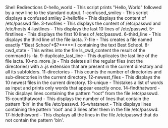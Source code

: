 Shell Redirections
0-hello_world - This script prints "Hello, World" followed by a new line to the standard output.
1-confused_smiley - This script displays a confused smiley
2-hellofile - This displays the content of /etc/passwd file.
3-twofiles - This displays the content of /etc/passwd and /etc/hosts
4-lastlines - This displays the last 10 lines of /etc/passwd.
5-firstlines - This displays the first 10 lines of /etc/passwd.
6-third_line - This displays the third line of the file iacta.
7-file - This creates a file named exactly \*\'Best School\'\*$\?\*\*\*\*\*:) containing the text Best School.
8-cwd_state - This writes into the file ls_cwd_content the result of the command ls -la.
9-duplicate_last_line - This duplicates the last line of the file iacta.
10-no_more_js - This deletes all the regular files (not the directories) with a .js extension that are present in the current directory and all its subfolders.
11-directories - This counts the number of directories and sub-directories in the current directory.
12-newest_files - This displays the 10 newest files in the current directory.
13-unique - Thistakes a list of words as input and prints only words that appear exactly once.
14-findthatword - This displays lines containing the pattern “root” from the file /etc/passwd.
15-countthatword - This displays the number of lines that contain the pattern 'bin' in the file /etc/passwd.
16-whatsnext - This displays lines containing the pattern 'root' and 3 lines after them in the file /etc/passwd.
17-hidethisword - This displays all the lines in the file /etc/passwd that do not contain the pattern 'bin'.
